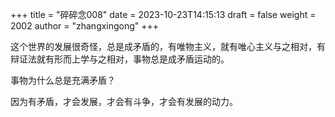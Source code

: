 +++
title = "碎碎念008"
date = 2023-10-23T14:15:13
draft = false
weight = 2002
author = "zhangxingong"
+++

这个世界的发展很奇怪，总是成矛盾的，有唯物主义，就有唯心主义与之相对，有辩证法就有形而上学与之相对，事物总是成矛盾运动的。

事物为什么总是充满矛盾？

因为有矛盾，才会发展，才会有斗争，才会有发展的动力。
